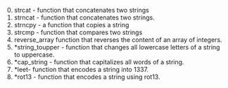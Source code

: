 0. strcat - function that concatenates two strings
1. strncat - function that concatenates two strings.
2. strncpy -  a function that copies a string
3. strcmp - function that compares two strings
4. reverse_array function that reverses the content of an array of integers.
5. *string_toupper - function that changes all lowercase letters of a string to uppercase.
6. *cap_string - function that capitalizes all words of a string.
7. *leet- function that encodes a string into 1337.
8. *rot13 - function that encodes a string using rot13.